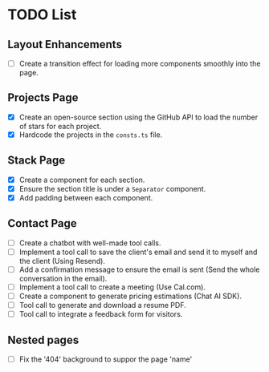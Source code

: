 # TODO List

## Layout Enhancements

- [ ] Create a transition effect for loading more components smoothly into the page.

## Projects Page

- [x] Create an open-source section using the GitHub API to load the number of stars for each project.
- [x] Hardcode the projects in the `consts.ts` file.

## Stack Page

- [x] Create a component for each section.
- [x] Ensure the section title is under a `Separator` component.
- [x] Add padding between each component.

## Contact Page

- [ ] Create a chatbot with well-made tool calls.
- [ ] Implement a tool call to save the client's email and send it to myself and the client (Using Resend).
- [ ] Add a confirmation message to ensure the email is sent (Send the whole conversation in the email).
- [ ] Implement a tool call to create a meeting (Use Cal.com).
- [ ] Create a component to generate pricing estimations (Chat AI SDK).
- [ ] Tool call to generate and download a resume PDF.
- [ ] Tool call to integrate a feedback form for visitors.

## Nested pages

- [ ] Fix the '404' background to suppor the page 'name'
